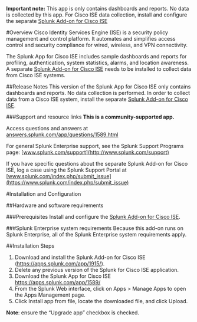 **Important note:** This app is only contains dashboards and reports.  No data is collected by this app.  For Cisco ISE data collection, install and configure the separate [Splunk Add-on for Cisco ISE](https://apps.splunk.com/app/1915/) #OverviewCisco Identity Services Engine (ISE) is a security policy management and control platform. It automates and simplifies access control and security compliance for wired, wireless, and VPN connectivity. The Splunk App for Cisco ISE includes sample dashboards and reports for profiling, authentication, system statistics, alarms, and location awareness.  A separate [Splunk Add-on for Cisco ISE](https://apps.splunk.com/app/1915/) needs to be installed to collect data from Cisco ISE systems.
##Release NotesThis version of the Splunk App for Cisco ISE only contains dashboards and reports.  No data collection is performed.  In order to collect data from a Cisco ISE system, install the separate [Splunk Add-on for Cisco ISE](https://apps.splunk.com/app/1915/).
###Support and resource links__This is a community-supported app.__
Access questions and answers at [answers.splunk.com/app/questions/1589.html](http://answers.splunk.com/app/questions/1589.html)For general Splunk Enterprise support, see the Splunk Support Programs page:[www.splunk.com/support](http://www.splunk.com/support)If you have specific questions about the separate Splunk Add-on for Cisco ISE, log a case using the Splunk Support Portal at [www.splunk.com/index.php/submit_issue](https://www.splunk.com/index.php/submit_issue)#Installation and Configuration##Hardware and software requirements###PrerequisitesInstall and configure the [Splunk Add-on for Cisco ISE](https://apps.splunk.com/app/1915/).###Splunk Enterprise system requirementsBecause this add-on runs on Splunk Enterprise, all of the Splunk Enterprise system requirements apply.##Installation Steps1. Download and install the Splunk Add-on for Cisco ISE (https://apps.splunk.com/app/1915/).
2. Delete any previous version of the Splunk for Cisco ISE application.3. Download the Splunk App for Cisco ISE https://apps.splunk.com/app/1589/ 4. From the Splunk Web interface, click on Apps > Manage Apps to open the Apps Management page.5. Click Install app from file, locate the downloaded file, and click Upload.__Note__: ensure the “Upgrade app” checkbox is checked.
